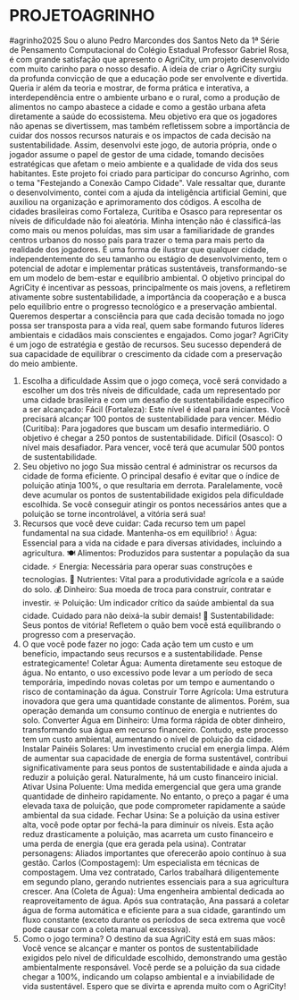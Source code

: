 # PROJETOAGRINHO
#agrinho2025
 Sou o aluno Pedro Marcondes dos Santos Neto da 1ª Série de Pensamento Computacional do Colégio Estadual Professor Gabriel Rosa, é com grande satisfação que apresento o AgriCity, um projeto desenvolvido com muito carinho para o nosso desafio. A ideia de criar o AgriCity surgiu da profunda convicção de que a educação pode ser envolvente e divertida. Queria ir além da teoria e mostrar, de forma prática e interativa, a interdependência entre o ambiente urbano e o rural,  como a produção de alimentos no campo abastece a cidade e como a gestão urbana afeta diretamente a saúde do ecossistema. Meu objetivo era que os jogadores não apenas se divertissem, mas também refletissem sobre a importância de cuidar dos nossos recursos naturais e os impactos de cada decisão na sustentabilidade. Assim, desenvolvi este jogo, de autoria própria, onde o jogador assume o papel de gestor de uma cidade, tomando decisões estratégicas que afetam o meio ambiente e a qualidade de vida dos seus habitantes. Este projeto foi criado para participar do concurso Agrinho, com o tema "Festejando a Conexão Campo Cidade". Vale ressaltar que, durante o desenvolvimento, contei com a ajuda da inteligência artificial Gemini, que auxiliou na organização e aprimoramento dos códigos.
A escolha de cidades brasileiras como Fortaleza, Curitiba e Osasco para representar os níveis de dificuldade não foi aleatória. Minha intenção não é classificá-las como mais ou menos poluídas, mas sim usar a familiaridade de grandes centros urbanos do nosso país para trazer o tema para mais perto da realidade dos jogadores. É uma forma de ilustrar que qualquer cidade, independentemente do seu tamanho ou estágio de desenvolvimento, tem o potencial de adotar e implementar práticas sustentáveis, transformando-se em um modelo de bem-estar e equilíbrio ambiental.
O objetivo principal do AgriCity é incentivar as pessoas, principalmente os mais jovens, a refletirem ativamente sobre sustentabilidade, a importância da cooperação e a busca pelo equilíbrio entre o progresso tecnológico e a preservação ambiental. Queremos despertar a consciência para que cada decisão tomada no jogo possa ser transposta para a vida real, quem sabe formando futuros líderes ambientais e cidadãos mais conscientes e engajados.
Como jogar?
AgriCity é um jogo de estratégia e gestão de recursos. Seu sucesso dependerá de sua capacidade de equilibrar o crescimento da cidade com a preservação do meio ambiente.
1. Escolha a dificuldade
Assim que o jogo começa, você será convidado a escolher um dos três níveis de dificuldade, cada um representado por uma cidade brasileira e com um desafio de sustentabilidade específico a ser alcançado:
Fácil (Fortaleza): Este nível é ideal para iniciantes. Você precisará alcançar 100 pontos de sustentabilidade para vencer.
Médio (Curitiba): Para jogadores que buscam um desafio intermediário. O objetivo é chegar a 250 pontos de sustentabilidade.
Difícil (Osasco): O nível mais desafiador. Para vencer, você terá que acumular 500 pontos de sustentabilidade.
2. Seu objetivo no jogo
Sua missão central é administrar os recursos da cidade de forma eficiente. O principal desafio é evitar que o índice de poluição atinja 100%, o que resultaria em derrota. Paralelamente, você deve acumular os pontos de sustentabilidade exigidos pela dificuldade escolhida. Se você conseguir atingir os pontos necessários antes que a poluição se torne incontrolável, a vitória será sua!
3. Recursos que você deve cuidar:
Cada recurso tem um papel fundamental na sua cidade. Mantenha-os em equilíbrio!
💧 Água: Essencial para a vida na cidade e para diversas atividades, incluindo a agricultura.
🍽️ Alimentos: Produzidos para sustentar a população da sua cidade.
⚡ Energia: Necessária para operar suas construções e tecnologias.
🌱 Nutrientes: Vital para a produtividade agrícola e a saúde do solo.
💰 Dinheiro: Sua moeda de troca para construir, contratar e investir.
☣️ Poluição: Um indicador crítico da saúde ambiental da sua cidade. Cuidado para não deixá-la subir demais!
🌟 Sustentabilidade: Seus pontos de vitória! Refletem o quão bem você está equilibrando o progresso com a preservação.
4. O que você pode fazer no jogo:
Cada ação tem um custo e um benefício, impactando seus recursos e a sustentabilidade. Pense estrategicamente!
Coletar Água: Aumenta diretamente seu estoque de água. No entanto, o uso excessivo pode levar a um período de seca temporária, impedindo novas coletas por um tempo e aumentando o risco de contaminação da água.
Construir Torre Agrícola: Uma estrutura inovadora que gera uma quantidade constante de alimentos. Porém, sua operação demanda um consumo contínuo de energia e nutrientes do solo.
Converter Água em Dinheiro: Uma forma rápida de obter dinheiro, transformando sua água em recurso financeiro. Contudo, este processo tem um custo ambiental, aumentando o nível de poluição da cidade.
Instalar Painéis Solares: Um investimento crucial em energia limpa. Além de aumentar sua capacidade de energia de forma sustentável, contribui significativamente para seus pontos de sustentabilidade e ainda ajuda a reduzir a poluição geral. Naturalmente, há um custo financeiro inicial.
Ativar Usina Poluente: Uma medida emergencial que gera uma grande quantidade de dinheiro rapidamente. No entanto, o preço a pagar é uma elevada taxa de poluição, que pode comprometer rapidamente a saúde ambiental da sua cidade.
Fechar Usina: Se a poluição da usina estiver alta, você pode optar por fechá-la para diminuir os níveis. Esta ação reduz drasticamente a poluição, mas acarreta um custo financeiro e uma perda de energia (que era gerada pela usina).
Contratar personagens: Aliados importantes que oferecerão apoio contínuo à sua gestão.
Carlos (Compostagem): Um especialista em técnicas de compostagem. Uma vez contratado, Carlos trabalhará diligentemente em segundo plano, gerando nutrientes essenciais para a sua agricultura crescer.
Ana (Coleta de Água): Uma engenheira ambiental dedicada ao reaproveitamento de água. Após sua contratação, Ana passará a coletar água de forma automática e eficiente para a sua cidade, garantindo um fluxo constante (exceto durante os períodos de seca extrema que você pode causar com a coleta manual excessiva).
5. Como o jogo termina?
O destino da sua AgriCity está em suas mãos:
Você vence se alcançar e manter os pontos de sustentabilidade exigidos pelo nível de dificuldade escolhido, demonstrando uma gestão ambientalmente responsável.
Você perde se a poluição da sua cidade chegar a 100%, indicando um colapso ambiental e a inviabilidade de vida sustentável.
Espero que se divirta e aprenda muito com o AgriCity!
